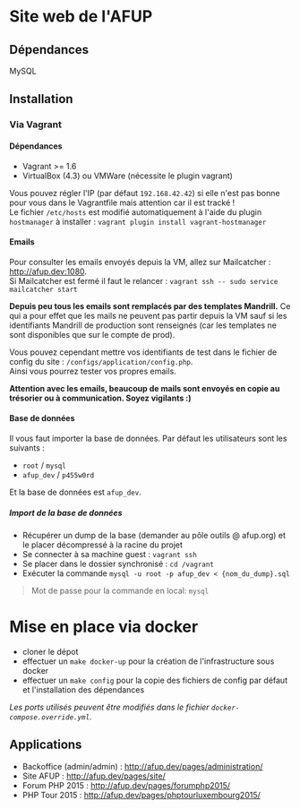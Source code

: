 # Site web de l'AFUP


## Dépendances

MySQL

## Installation


### Via Vagrant

#### Dépendances

* Vagrant >= 1.6
* VirtualBox (4.3) ou VMWare (nécessite le plugin vagrant)

Vous pouvez régler l'IP (par défaut `192.168.42.42`) si elle n'est pas bonne pour vous dans le Vagrantfile mais attention car il est tracké !  
Le fichier `/etc/hosts` est modifié automatiquement à l'aide du plugin `hostmanager` à installer : `vagrant plugin install vagrant-hostmanager`

#### Emails

Pour consulter les emails envoyés depuis la VM, allez sur Mailcatcher : <http://afup.dev:1080>.  
Si Mailcatcher est fermé il faut le relancer : `vagrant ssh -- sudo service mailcatcher start`

**Depuis peu tous les emails sont remplacés par des templates Mandrill.** Ce qui a pour effet que les mails ne peuvent pas partir depuis la VM sauf si les identifiants Mandrill de production sont renseignés (car les templates ne sont disponibles que sur le compte de prod).

Vous pouvez cependant mettre vos identifiants de test dans le fichier de config du site : `/configs/application/config.php`.  
Ainsi vous pourrez tester vos propres emails.

**Attention avec les emails, beaucoup de mails sont envoyés en copie au trésorier ou à communication. Soyez vigilants :)**

#### Base de données

Il vous faut importer la base de données. Par défaut les utilisateurs sont les suivants :

* `root` / `mysql`
* `afup_dev` / `p455w0rd`

Et la base de données est `afup_dev`.

##### Import de la base de données

* Récupérer un dump de la base (demander au pôle outils @ afup.org) et le placer décompressé à la racine du projet
* Se connecter à sa machine guest : `vagrant ssh`
* Se placer dans le dossier synchronisé : `cd /vagrant`
* Exécuter la commande `mysql -u root -p afup_dev < {nom_du_dump}.sql`

> Mot de passe pour la commande en local: `mysql`


# Mise en place via docker

* cloner le dépot
* effectuer un `make docker-up` pour la création de l'infrastructure sous docker
* effectuer un `make config` pour la copie des fichiers de config par défaut et l'installation des dépendances

_Les ports utilisés peuvent être modifiés dans le fichier `docker-compose.override.yml`._

## Applications

* Backoffice (admin/admin) : <http://afup.dev/pages/administration/>
* Site AFUP : <http://afup.dev/pages/site/>
* Forum PHP 2015 : <http://afup.dev/pages/forumphp2015/>
* PHP Tour 2015 : <http://afup.dev/pages/phptourluxembourg2015/>

